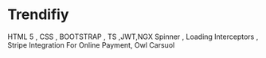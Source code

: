 # Trendifiy
HTML 5 , CSS , BOOTSTRAP , TS ,JWT,NGX Spinner , Loading Interceptors , Stripe Integration For Online Payment, Owl Carsuol 
